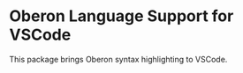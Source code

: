 Oberon Language Support for VSCode
==================================

This package brings Oberon syntax highlighting to VSCode.

